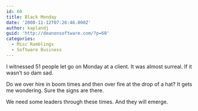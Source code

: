 ```yaml
---
id: 60
title: Black Monday
date: '2008-11-12T07:26:46.000Z'
author: kaplandj
guid: 'http://deanonsoftware.com/?p=60'
categories:
  - Misc Ramblings
  - Software Business
---
```

I witnessed 51 people let go on Monday at a client. It was almost surreal. If it wasn’t so dam sad.

Do we over hire in boom times and then over fire at the drop of a hat? It gets me wondering. Sure the signs are there.

We need some leaders through these times. And they will emerge.
